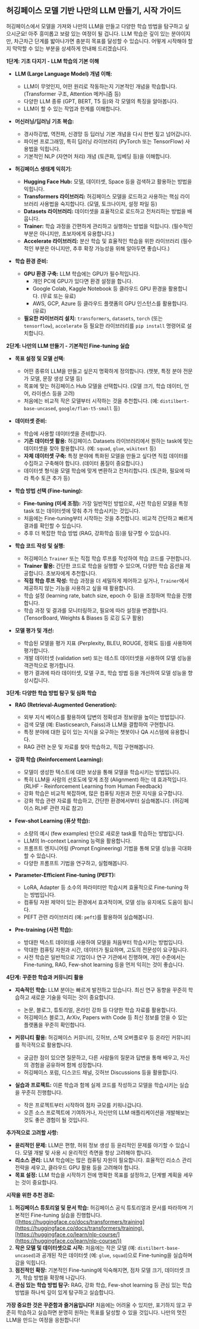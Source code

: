 ## 허깅페이스 모델 기반 나만의 LLM 만들기, 시작 가이드

허깅페이스에서 모델을 가져와 나만의 LLM을 만들고 다양한 학습 방법을 탐구하고 싶으시군요! 아주 흥미롭고 보람 있는 여정이 될 겁니다.  LLM 학습은 깊이 있는 분야이지만, 차근차근 단계를 밟아나가면 충분히 목표를 달성할 수 있습니다.  어떻게 시작해야 할지 막막할 수 있는 부분을 상세하게 안내해 드리겠습니다.

**1단계: 기초 다지기 - LLM 학습의 기본 이해**

* **LLM (Large Language Model) 개념 이해:**
    * LLM이 무엇인지, 어떤 원리로 작동하는지 기본적인 개념을 학습합니다. (Transformer 구조, Attention 메커니즘 등)
    * 다양한 LLM 종류 (GPT, BERT, T5 등)와 각 모델의 특징을 알아봅니다.
    * LLM이 할 수 있는 작업과 한계를 이해합니다.

* **머신러닝/딥러닝 기초 복습:**
    * 경사하강법, 역전파, 신경망 등 딥러닝 기본 개념을 다시 한번 짚고 넘어갑니다.
    * 파이썬 프로그래밍, 특히 딥러닝 라이브러리 (PyTorch 또는 TensorFlow) 사용법을 익힙니다.
    * 기본적인 NLP (자연어 처리) 개념 (토큰화, 임베딩 등)을 이해합니다.

* **허깅페이스 생태계 익히기:**
    * **Hugging Face Hub:** 모델, 데이터셋, Space 등을 검색하고 활용하는 방법을 익힙니다.
    * **Transformers 라이브러리:** 허깅페이스 모델을 로드하고 사용하는 핵심 라이브러리 사용법을 숙지합니다. (모델, 토크나이저, 설정 파일 등)
    * **Datasets 라이브러리:**  데이터셋을 효율적으로 로드하고 전처리하는 방법을 배웁니다.
    * **Trainer:** 학습 과정을 간편하게 관리하고 실행하는 방법을 익힙니다. (필수적인 부분은 아니지만, 초보자에게 유용합니다.)
    * **Accelerate 라이브러리:** 분산 학습 및 효율적인 학습을 위한 라이브러리 (필수적인 부분은 아니지만, 추후 확장 가능성을 위해 알아두면 좋습니다.)

* **학습 환경 준비:**
    * **GPU 환경 구축:** LLM 학습에는 GPU가 필수적입니다.
        * 개인 PC에 GPU가 있다면 환경 설정을 합니다.
        * Google Colab, Kaggle Notebook 등 클라우드 GPU 환경을 활용합니다. (무료 또는 유료)
        * AWS, GCP, Azure 등 클라우드 플랫폼의 GPU 인스턴스를 활용합니다. (유료)
    * **필요한 라이브러리 설치:** `transformers`, `datasets`, `torch` (또는 `tensorflow`), `accelerate` 등 필요한 라이브러리를 `pip install` 명령어로 설치합니다.

**2단계: 나만의 LLM 만들기 - 기본적인 Fine-tuning 실습**

* **목표 설정 및 모델 선택:**
    * 어떤 종류의 LLM을 만들고 싶은지 명확하게 정의합니다. (챗봇, 특정 분야 전문가 모델, 문장 생성 모델 등)
    * 목표에 맞는 허깅페이스 Hub 모델을 선택합니다. (모델 크기, 학습 데이터, 언어, 라이센스 등을 고려)
    * 처음에는 비교적 작은 모델부터 시작하는 것을 추천합니다. (예: `distilbert-base-uncased`, `google/flan-t5-small` 등)

* **데이터셋 준비:**
    * 학습에 사용할 데이터셋을 준비합니다.
    * **기존 데이터셋 활용:** 허깅페이스 Datasets 라이브러리에서 원하는 task에 맞는 데이터셋을 찾아 활용합니다. (예: `squad`, `glue`, `wikitext` 등)
    * **자체 데이터셋 구축:** 특정 분야에 특화된 모델을 만들고 싶다면 직접 데이터를 수집하고 구축해야 합니다. (데이터 품질이 중요합니다.)
    * 데이터셋 형식을 모델 학습에 맞게 변환하고 전처리합니다. (토큰화, 필요에 따라 특수 토큰 추가 등)

* **학습 방법 선택 (Fine-tuning):**
    * **Fine-tuning (미세 조정):**  가장 일반적인 방법으로, 사전 학습된 모델을 특정 task 또는 데이터셋에 맞춰 추가 학습시키는 것입니다.
    * 처음에는 Fine-tuning부터 시작하는 것을 추천합니다. 비교적 간단하고 빠르게 결과를 확인할 수 있습니다.
    * 추후 더 복잡한 학습 방법 (RAG, 강화학습 등)을 탐구할 수 있습니다.

* **학습 코드 작성 및 실행:**
    * 허깅페이스 `Trainer` 또는 직접 학습 루프를 작성하여 학습 코드를 구현합니다.
    * **Trainer 활용:**  간단한 코드로 학습을 실행할 수 있으며, 다양한 학습 옵션을 제공합니다. 초보자에게 추천합니다.
    * **직접 학습 루프 작성:**  학습 과정을 더 세밀하게 제어하고 싶거나, `Trainer`에서 제공하지 않는 기능을 사용하고 싶을 때 활용합니다.
    * 학습 설정 (learning rate, batch size, epoch 수 등)을 조정하며 학습을 진행합니다.
    * 학습 과정 및 결과를 모니터링하고, 필요에 따라 설정을 변경합니다. (TensorBoard, Weights & Biases 등 로깅 도구 활용)

* **모델 평가 및 개선:**
    * 학습된 모델을 평가 지표 (Perplexity, BLEU, ROUGE, 정확도 등)를 사용하여 평가합니다.
    * 개발 데이터셋 (validation set) 또는 테스트 데이터셋을 사용하여 모델 성능을 객관적으로 평가합니다.
    * 평가 결과에 따라 데이터셋, 모델 구조, 학습 방법 등을 개선하여 모델 성능을 향상시킵니다.

**3단계: 다양한 학습 방법 탐구 및 심화 학습**

* **RAG (Retrieval-Augmented Generation):**
    * 외부 지식 베이스를 활용하여 답변의 정확성과 정보량을 높이는 방법입니다.
    * 검색 모델 (예: Elasticsearch, Faiss)과 LLM을 결합하여 구현합니다.
    * 특정 분야에 대한 깊이 있는 지식을 요구하는 챗봇이나 QA 시스템에 유용합니다.
    * RAG 관련 논문 및 자료를 찾아 학습하고, 직접 구현해봅니다.

* **강화 학습 (Reinforcement Learning):**
    * 모델이 생성한 텍스트에 대한 보상을 통해 모델을 학습시키는 방법입니다.
    * 특히 LLM을 사람의 선호도에 맞게 조정 (Alignment) 하는 데 효과적입니다. (RLHF - Reinforcement Learning from Human Feedback)
    * 강화 학습은 비교적 복잡하며, 많은 컴퓨팅 자원과 전문 지식을 요구합니다.
    * 강화 학습 관련 자료를 학습하고, 간단한 환경에서부터 실습해봅니다. (허깅페이스 RLHF 관련 자료 참고)

* **Few-shot Learning (퓨샷 학습):**
    * 소량의 예시 (few examples) 만으로 새로운 task를 학습하는 방법입니다.
    * LLM의 In-context Learning 능력을 활용합니다.
    * 프롬프트 엔지니어링 (Prompt Engineering) 기법을 통해 모델 성능을 극대화할 수 있습니다.
    * 다양한 프롬프트 기법을 연구하고, 실험해봅니다.

* **Parameter-Efficient Fine-tuning (PEFT):**
    * LoRA, Adapter 등 소수의 파라미터만 학습시켜 효율적으로 Fine-tuning 하는 방법입니다.
    * 컴퓨팅 자원 제약이 있는 환경에서 효과적이며, 모델 성능 유지에도 도움이 됩니다.
    * PEFT 관련 라이브러리 (예: `peft`)를 활용하여 실습해봅니다.

* **Pre-training (사전 학습):**
    * 방대한 텍스트 데이터를 사용하여 모델을 처음부터 학습시키는 방법입니다.
    * 막대한 컴퓨팅 자원과 시간, 데이터가 필요하며, 고도의 전문성이 요구됩니다.
    * 사전 학습은 일반적으로 기업이나 연구 기관에서 진행하며, 개인 수준에서는 Fine-tuning, RAG, Few-shot learning 등을 먼저 익히는 것이 좋습니다.

**4단계: 꾸준한 학습과 커뮤니티 활용**

* **지속적인 학습:** LLM 분야는 빠르게 발전하고 있습니다. 최신 연구 동향을 꾸준히 학습하고 새로운 기술을 익히는 것이 중요합니다.
    * 논문, 블로그, 튜토리얼, 온라인 강좌 등 다양한 학습 자료를 활용합니다.
    * 허깅페이스 블로그, ArXiv, Papers with Code 등 최신 정보를 얻을 수 있는 플랫폼을 꾸준히 확인합니다.

* **커뮤니티 활용:** 허깅페이스 커뮤니티, 깃허브, 스택 오버플로우 등 온라인 커뮤니티를 적극적으로 활용합니다.
    * 궁금한 점이 있으면 질문하고, 다른 사람들의 질문과 답변을 통해 배우고, 자신의 경험을 공유하며 함께 성장합니다.
    * 허깅페이스 포럼, 디스코드 채널, 깃허브 Discussions 등을 활용합니다.

* **실습과 프로젝트:** 이론 학습과 함께 실제 코드를 작성하고 모델을 학습시키는 실습을 꾸준히 진행합니다.
    * 작은 프로젝트부터 시작하여 점차 규모를 키워나갑니다.
    * 오픈 소스 프로젝트에 기여하거나, 자신만의 LLM 애플리케이션을 개발해보는 것도 좋은 경험이 될 것입니다.

**추가적으로 고려할 사항:**

* **윤리적인 문제:** LLM은 편향, 허위 정보 생성 등 윤리적인 문제를 야기할 수 있습니다. 모델 개발 및 사용 시 윤리적인 측면을 항상 고려해야 합니다.
* **리소스 관리:** LLM 학습에는 많은 컴퓨팅 자원이 필요합니다. 효율적인 리소스 관리 전략을 세우고, 클라우드 GPU 활용 등을 고려해야 합니다.
* **목표 설정:**  LLM 학습을 시작하기 전에 명확한 목표를 설정하고, 단계별 계획을 세우는 것이 중요합니다.

**시작을 위한 추천 경로:**

1. **허깅페이스 튜토리얼 및 문서 학습:** 허깅페이스 공식 튜토리얼과 문서를 따라하며 기본적인 Fine-tuning 실습을 진행합니다. ([https://huggingface.co/docs/transformers/training](https://huggingface.co/docs/transformers/training), [https://huggingface.co/learn/nlp-course/](https://huggingface.co/learn/nlp-course/))
2. **작은 모델 및 데이터셋으로 시작:** 처음에는 작은 모델 (예: `distilbert-base-uncased`)과 공개된 작은 데이터셋 (예: `glue`, `squad`)으로 Fine-tuning을 실습하며 감을 익힙니다.
3. **점진적인 확장:**  기본적인 Fine-tuning에 익숙해지면, 점차 모델 크기, 데이터셋 크기, 학습 방법을 확장해 나갑니다.
4. **관심 있는 학습 방법 탐구:** RAG, 강화 학습, Few-shot learning 등 관심 있는 학습 방법을 하나씩 깊이 있게 탐구하고 실습합니다.

**가장 중요한 것은 꾸준함과 즐거움입니다!** 처음에는 어려울 수 있지만, 포기하지 않고 꾸준히 학습하고 실습하면 분명히 원하는 목표를 달성할 수 있을 것입니다.  나만의 멋진 LLM을 만드는 여정을 응원합니다!
